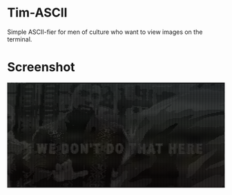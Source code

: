 # Tim-ASCII
Simple ASCII-fier for men of culture who want to view images on the terminal.

# Screenshot
![screenshot.png](https://raw.githubusercontent.com/susmit31/Tim-ASCII/master/assets/ss.png)
